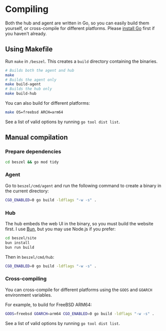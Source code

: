 # Compiling

Both the hub and agent are written in Go, so you can easily build them yourself, or cross-compile for different platforms. Please [install Go](https://go.dev/doc/install) first if you haven't already.

## Using Makefile

Run `make` in `/beszel`. This creates a `build` directory containing the binaries.

```bash
# Builds both the agent and hub
make
# Builds the agent only
make build-agent
# Builds the hub only
make build-hub
```

You can also build for different platforms:

```bash
make OS=freebsd ARCH=arm64
```

See a list of valid options by running `go tool dist list`.

## Manual compilation

### Prepare dependencies

```bash
cd beszel && go mod tidy
```

### Agent

Go to `beszel/cmd/agent` and run the following command to create a binary in the current directory:

```bash
CGO_ENABLED=0 go build -ldflags "-w -s" .
```

### Hub

The hub embeds the web UI in the binary, so you must build the website first. I use [Bun](https://bun.sh/), but you may use Node.js if you prefer:

```bash
cd beszel/site
bun install
bun run build
```

Then in `beszel/cmd/hub`:

```bash
CGO_ENABLED=0 go build -ldflags "-w -s" .
```

### Cross-compiling

You can cross-compile for different platforms using the `GOOS` and `GOARCH` environment variables.

For example, to build for FreeBSD ARM64:

```bash
GOOS=freebsd GOARCH=arm64 CGO_ENABLED=0 go build -ldflags "-w -s" .
```

See a list of valid options by running `go tool dist list`.
